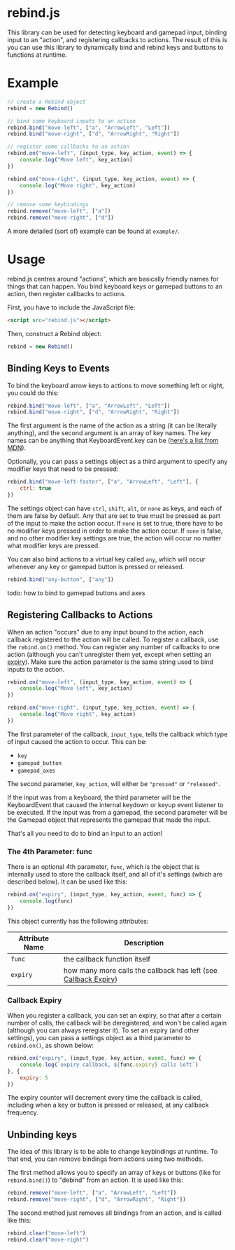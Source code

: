 # rebind.js

This library can be used for detecting keyboard and gamepad input, binding input to an "action", and registering callbacks to actions.  The result of this is you can use this library to dynamically bind and rebind keys and buttons to functions at runtime.

# Example

```js
// create a Rebind object
rebind = new Rebind()

// bind some keyboard inputs to an action
rebind.bind("move-left", ["a", "ArrowLeft", "Left"])
rebind.bind("move-right", ["d", "ArrowRight", "Right"])

// register some callbacks to an action
rebind.on("move-left", (input_type, key_action, event) => {
    console.log("Move left", key_action)
})

rebind.on("move-right", (input_type, key_action, event) => {
    console.log("Move right", key_action)
})

// remove some keybindings
rebind.remove("move-left", ["a"])
rebind.remove("move-right", ["d"])

```

A more detailed (sort of) example can be found at `example/`.

# Usage

rebind.js centres around "actions", which are basically friendly names for things that can happen.  You bind keyboard keys or gamepad buttons to an action, then register callbacks to actions.

First, you have to include the JavaScript file:

```html
<script src="rebind.js"></script>
```
Then, construct a Rebind object:

```js
rebind = new Rebind()
```

## Binding Keys to Events

To bind the keyboard arrow keys to actions to move something left or right, you could do this:

```js
rebind.bind("move-left", ["a", "ArrowLeft", "Left"])
rebind.bind("move-right", ["d", "ArrowRight", "Right"])
```

The first argument is the name of the action as a string (it can be literally anything), and the second argument is an array of key names.  The key names can be anything that KeyboardEvent.key can be ([here's a list from MDN](https://developer.mozilla.org/en-US/docs/Web/API/KeyboardEvent/key/Key_Values)).

Optionally, you can pass a settings object as a third argument to specify any modifier keys that need to be pressed:

```js
rebind.bind("move-left-faster", ["a", "ArrowLeft", "Left"], {
    ctrl: true
})
```

The settings object can have `ctrl`, `shift`, `alt`, or `none` as keys, and each of them are false by default.  Any that are set to true must be pressed as part of the input to make the action occur.  If `none` is set to true, there have to be no modifier keys pressed in order to make the action occur.  If `none` is false, and no other modifier key settings are true, the action will occur no matter what modifier keys are pressed.

You can also bind actions to a virtual key called `any`, which will occur whenever any key or gamepad button is pressed or released.

```js
rebind.bind("any-button", ["any"])
```

todo: how to bind to gamepad buttons and axes

## Registering Callbacks to Actions

When an action "occurs" due to any input bound to the action, each callback registered to the action will be called.  To register a callback, use the `rebind.on()` method.  You can register any number of callbacks to one action (although you can't unregister them yet, except when setting an [expiry](#expiry)).  Make sure the action parameter is the same string used to bind inputs to the action.

```js
rebind.on("move-left", (input_type, key_action, event) => {
    console.log("Move left", key_action)
})

rebind.on("move-right", (input_type, key_action, event) => {
    console.log("Move right", key_action)
})
```

The first parameter of the callback, `input_type`, tells the callback which type of input caused the action to occur.  This can be:
- `key`
- `gamepad_button`
- `gamepad_axes`

The second parameter, `key_action`, will either be `"pressed"` or `"released"`.

If the input was from a keyboard, the third parameter will be the KeyboardEvent that caused the internal keydown or keyup event listener to be executed.  If the input was from a gamepad, the second parameter will be the Gamepad object that represents the gamepad that made the input.

That's all you need to do to bind an input to an action!

### The 4th Parameter: func

There is an optional 4th parameter, `func`, which is the object that is internally used to store the callback itself, and all of it's settings (which are described below).  It can be used like this:

```js
rebind.on("expiry", (input_type, key_action, event, func) => {
    console.log(func)
})
```

This object currently has the following attributes:

| Attribute Name | Description                                                                  |
|----------------|------------------------------------------------------------------------------|
| `func`         | the callback function itself                                                 |
| `expiry`       | how many more calls the callback has left (see [Callback Expiry](#expiry))   |

### <a name="expiry"></a>Callback Expiry

When you register a callback, you can set an expiry, so that after a certain number of calls, the callback will be deregistered, and won't be called again (although you can always reregister it).  To set an expiry (and other settings), you can pass a settings object as a third parameter to `rebind.on()`, as shown below:

```js
rebind.on("expiry", (input_type, key_action, event, func) => {
    console.log(`expiry callback, ${func.expiry} calls left`)
}, {
    expiry: 5
})

```

The expiry counter will decrement every time the callback is called, including when a key or button is pressed or released, at any callback frequency.

## Unbinding keys

The idea of this library is to be able to change keybindings at runtime.  To that end, you can remove bindings from actions using two methods.

The first method allows you to specify an array of keys or buttons (like for `rebind.bind()`) to "debind" from an action.  It is used like this:

```js
rebind.remove("move-left", ["a", "ArrowLeft", "Left"])
rebind.remove("move-right", ["d", "ArrowRight", "Right"])
```

The second method just removes all bindings from an action, and is called like this:

```js
rebind.clear("move-left")
rebind.clear("move-right")
```